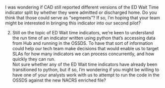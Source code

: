 I was wondering if CAD still reported different versions of the ED Wait Time indicator split by whether they were admitted or discharged home.  Do you think that those could serve as “segments”? 
If so, I’m hoping that your team might be interested in bringing this indicator into our second pilot?

2)	Still on the topic of ED Wait time indicators, we’re keen to understand the run time of an indicator written using python that’s accessing data from Hub and running in the OSSDS.  To have that sort of information could help our tech team make decisions that would enable us to target SLAs for how many indicators we can process concurrently, and how quickly they can run.  
Not sure whether any of the ED Wait time indicators have already been transitioned to python, but if so, I’m wondering if you might be willing to have one of your analysts work with us to attempt to run the code in the OSSDS against the new NACRS enriched file?
